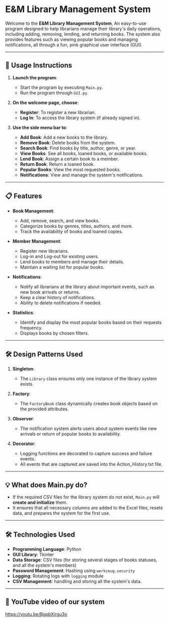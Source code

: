 # E&M Library Management System

Welcome to the **E&M Library Management System**, 
An easy-to-use program designed to help librarians manage their library's daily operations, 
including adding, removing, lending, and returning books. 
The system also provides features such as viewing popular books and managing notifications,
all through a fun, pink graphical user interface (GUI).

---

## 📖 Usage Instructions

1. **Launch the program**:  
   - Start the program by executing `Main.py`.
   - Run the program through `GUI.py`.

2. **On the welcome page, choose**:  
   - **Register**: To register a new librarian.  
   - **Log In**: To access the library system (if already signed in).  

3. **Use the side menu bar to**:  
   - **Add Book**: Add a new books to the library.  
   - **Remove Book**: Delete books from the system.  
   - **Search Book**: Find books by title, author, genre, or year.  
   - **View Books**: See all books, loaned books, or available books.  
   - **Lend Book**: Assign a certain book to a member.  
   - **Return Book**: Return a loaned book.  
   - **Popular Books**: View the most requested books.  
   - **Notifications**: View and manage the system's notifications.

---

## 📋 Features

- **Book Management**:
  - Add, remove, search, and view books.
  - Categorize books by genres, titles, authors, and more.
  - Track the availability of books and loaned copies.

- **Member Management**:
  - Register new librarians.
  - Log-in and Log-out for existing users.
  - Lend books to members and manage their details.
  - Maintain a waiting list for popular books.

- **Notifications**:
  - Notify all librarians at the library about important events, such as new book arrivals or returns.
  - Keep a clear history of notifications.
  - Ability to delete notifications if needed.

- **Statistics**:
  - Identify and display the most popular books based on their requests frequency.
  - Displays books by chosen filters.

---

## 🛠 Design Patterns Used

1. **Singleton**:
   - The `Library` class ensures only one instance of the library system exists.

2. **Factory**:
   - The `FactoryBook` class dynamically creates book objects based on the provided attributes.

3. **Observer**:
   - The notification system alerts users about system events like new arrivals or return of popular books to availability.

4. **Decorator**:
   - Logging functions are decorated to capture success and failure events.
   - All events that are captured are saved into the Action_History.txt file.

---

## 💡 What does Main.py do?

- If the required CSV files for the library system do not exist, `Main.py` will **create and initialize** them.  
- It ensures that all necessary columns are added to the Excel files, resets data, and prepares the system for the first use.

---

## 🛠️ Technologies Used

- **Programming Language**: Python  
- **GUI Library**: Tkinter  
- **Data Storage**: CSV files (for storing several stages of books statuses, and all the system's members)  
- **Password Management**: Hashing using `werkzeug.security`  
- **Logging**: Rotating logs with `logging` module  
- **CSV Management**: handling and storing all the system's data.

---

## 🎥  YouTube video of our system

 https://youtu.be/BgpbXirgu3o


